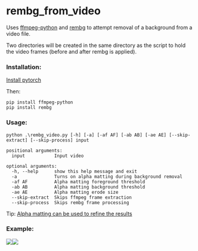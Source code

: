 # rembg_from_video

Uses [ffmpeg-python](https://github.com/kkroening/ffmpeg-python) and [rembg](https://github.com/danielgatis/rembg) to attempt removal of a background from a video file.

Two directories will be created in the same directory as the script to hold the video frames (before and after rembg is applied).

### Installation:
[Install pytorch](https://pytorch.org/)

Then:
```
pip install ffmpeg-python
pip install rembg
```
### Usage:
```
python .\rembg_video.py [-h] [-a] [-af AF] [-ab AB] [-ae AE] [--skip-extract] [--skip-process] input

positional arguments:
  input           Input video

optional arguments:
  -h, --help      show this help message and exit
  -a              Turns on alpha matting during background removal
  -af AF          Alpha matting foreground threshold
  -ab AB          Alpha matting background threshold
  -ae AE          Alpha matting erode size
  --skip-extract  Skips ffmpeg frame extraction
  --skip-process  Skips rembg frame processing
  ```
  Tip: [Alpha matting can be used to refine the results](https://github.com/danielgatis/rembg#advance-usage)

### Example:
![](/example/input.gif)![](/example/output.gif)
